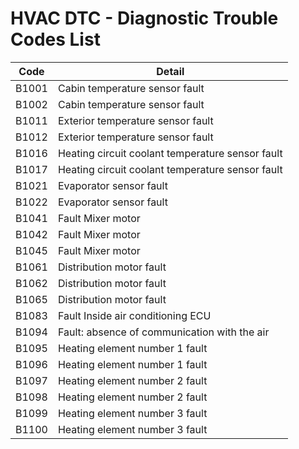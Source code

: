 # HVAC DTC - Diagnostic Trouble Codes List

| Code | Detail |
| - | - |
| B1001 | Cabin temperature sensor fault |
| B1002 | Cabin temperature sensor fault |
| B1011 | Exterior temperature sensor fault |
| B1012 | Exterior temperature sensor fault |
| B1016 | Heating circuit coolant temperature sensor fault |
| B1017 | Heating circuit coolant temperature sensor fault |
| B1021 | Evaporator sensor fault |
| B1022 | Evaporator sensor fault |
| B1041 | Fault Mixer motor |
| B1042 | Fault Mixer motor |
| B1045 | Fault Mixer motor |
| B1061 | Distribution motor fault |
| B1062 | Distribution motor fault |
| B1065 | Distribution motor fault |
| B1083 | Fault Inside air conditioning ECU |
| B1094 | Fault: absence of communication with the air |
| B1095 | Heating element number 1 fault |
| B1096 | Heating element number 1 fault |
| B1097 | Heating element number 2 fault |
| B1098 | Heating element number 2 fault |
| B1099 | Heating element number 3 fault |
| B1100 | Heating element number 3 fault |

